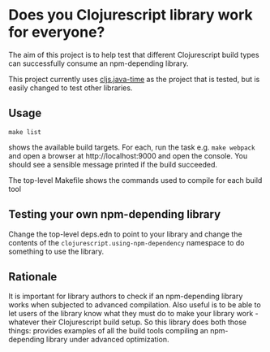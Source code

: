 # Does you Clojurescript library work for everyone?

The aim of this project is to help test that different Clojurescript build types can 
successfully consume an npm-depending library.

This project currently uses [cljs.java-time](https://github.com/henryw374/cljs.java-time) as the 
project that is tested, but is easily changed to test other libraries.

## Usage

```
make list

```

shows the available build targets. For each, run the task e.g. `make webpack` and open a browser at http://localhost:9000 and open the console.
You should see a sensible message printed if the build succeeded.

The top-level Makefile shows the commands used to compile for each build tool

## Testing your own npm-depending library

Change the top-level deps.edn to point to your library and change the contents of the 
`clojurescript.using-npm-dependency` namespace to do something to use the library.

## Rationale

It is important for library authors to check if an npm-depending library works when subjected to advanced 
compilation. Also useful is to be able to let users of the library know what they must do to make
your library work  - whatever their Clojurescript build setup. So this library does both those 
things: provides examples of all the build tools compiling an npm-depending library under advanced
optimization.  
